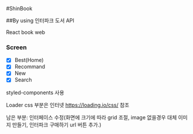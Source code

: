 #ShinBook

##By using 인터파크 도서 API

React book web

### Screen

- [x] Best(Home)
- [x] Recommand
- [x] New
- [x] Search

styled-components 사용

Loader css 부분은 인터넷 https://loading.io/css/ 참조

남은 부분: 인터페이스 수정(화면에 크기에 따라 grid 조절, image 없을경우 대체 이미지 만들기, 인터파크 구매하기 url 버튼 추가.)
